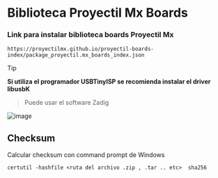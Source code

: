 # Biblioteca Proyectil Mx Boards 

### Link para instalar biblioteca boards Proyectil Mx

```
https://proyectilmx.github.io/proyectil-boards-index/package_proyectil.mx_boards_index.json
```

> [!TIP]
> **Si utiliza el programador USBTinyISP se recomienda instalar el driver libusbK**

> Puede usar el software Zadig

![image](https://github.com/user-attachments/assets/9f983d49-0593-47f8-8581-80d12ff97733)

 

## Checksum
Calcular checksum con command prompt de Windows

``certutil -hashfile <ruta del archivo .zip , .tar .. etc>  sha256``
